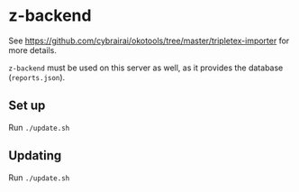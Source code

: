 # z-backend

See https://github.com/cybrairai/okotools/tree/master/tripletex-importer
for more details.

`z-backend` must be used on this server as well, as it provides the database
(`reports.json`).

## Set up

Run `./update.sh`

## Updating

Run `./update.sh`
